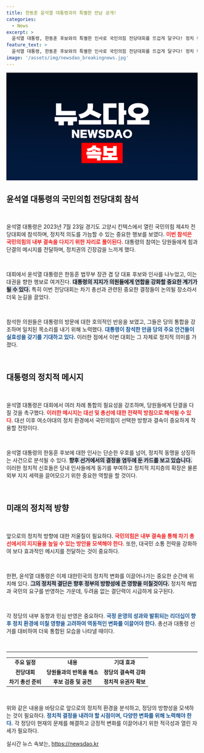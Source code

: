 ```yaml
---
title: 한동훈 윤석열 대통령과의 특별한 만남 공개!
categories:
  - News
excerpt: >
  윤석열 대통령, 한동훈 후보와의 특별한 인사로 국민의힘 전당대회를 뜨겁게 달구다! 정치 현장의 생생한 속보, 클릭해서 확인하세요!
feature_text: >
  윤석열 대통령, 한동훈 후보와의 특별한 인사로 국민의힘 전당대회를 뜨겁게 달구다! 정치 현장의 생생한 속보, 클릭해서 확인하세요!
image: '/assets/img/newsdao_breakingnews.jpg'
---
```


<p><img src="/assets/img/newsdao_breakingnews.jpg" alt="bookingtag 속보" /></p>

<h2 data-ke-size="size26">윤석열 대통령의 국민의힘 전당대회 참석</h2>

<p data-ke-size="size16">&nbsp;</p>

<p>윤석열 대통령은 2023년 7월 23일 경기도 고양시 킨텍스에서 열린 국민의힘 제4차 전당대회에 참석하며, 정치적 의도를 가늠할 수 있는 중요한 행보를 보였다. <b><span style="color: #ee2323;">이번 참석은 국민의힘의 내부 결속을 다지기 위한 자리로 풀이된다.</span></b> 대통령의 참여는 당원들에게 힘과 단결의 메시지를 전달하며, 정치권의 긴장감을 느끼게 했다. </p>

<p data-ke-size="size16">&nbsp;</p>

<p>대회에서 윤석열 대통령은 한동훈 법무부 장관 겸 당 대표 후보와 인사를 나누었고, 이는 대권을 향한 행보로 여겨진다. <b><span style="background-color: #21538527;">대통령의 지지가 의원들에게 연합을 강화할 중요한 계기가 될 수 있다.</span></b> 특히 이번 전당대회는 차기 총선과 관련된 중요한 결정들이 논의될 장소라서 더욱 눈길을 끌었다.</p>

<p data-ke-size="size16">&nbsp;</p>

<p>참석한 의원들은 대통령의 방문에 대한 호의적인 반응을 보였고, 그들은 당의 통합을 강조하며 일치된 목소리를 내기 위해 노력했다. <b><span style="color: #1a5490;">대통령이 참석한 만큼 당의 주요 안건들이 실효성을 갖기를 기대하고 있다.</span></b> 이러한 점에서 이번 대회는 그 자체로 정치적 의미를 가졌다.</p>

<p data-ke-size="size16">&nbsp;</p>

<h2 data-ke-size="size26">대통령의 정치적 메시지</h2>

<p data-ke-size="size16">&nbsp;</p>

<p>윤석열 대통령은 대회에서 여러 차례 통합의 필요성을 강조하며, 당원들에게 단결을 다질 것을 촉구했다. <b><span style="color: #ee2323;">이러한 메시지는 대선 및 총선에 대한 전략적 방침으로 해석될 수 있다.</span></b> 대선 이후 여소야대의 정치 환경에서 국민의힘이 선택한 방향과 결속이 중요하게 작용할 전망이다.</p>

<p data-ke-size="size16">&nbsp;</p>

<p>윤석열 대통령의 한동훈 후보에 대한 인사는 단순한 우호를 넘어, 정치적 동맹을 상징하는 사건으로 분석될 수 있다. <b><span style="background-color: #21538527;">향후 선거에서의 결정을 염두에 둔 카드를 보고 있습니다.</span></b> 이러한 정치적 신호들은 당내 인사들에게 동기를 부여하고 정치적 지지층의 확장은 물론 외부 지지 세력을 끌어모으기 위한 중요한 역할을 할 것이다.</p>

<p data-ke-size="size16">&nbsp;</p>

<h2 data-ke-size="size26">미래의 정치적 방향</h2>

<p data-ke-size="size16">&nbsp;</p>

<p>앞으로의 정치적 방향에 대한 저울질이 필요하다. <b><span style="color: #ee2323;">국민의힘은 내부 결속을 통해 차기 총선에서의 지지율을 높일 수 있는 방안을 모색해야 한다.</span></b> 또한, 대국민 소통 전략을 강화하여 보다 효과적인 메시지를 전달하는 것이 중요하다.</p>

<p data-ke-size="size16">&nbsp;</p>

<p>한편, 윤석열 대통령은 이제 대한민국의 정치적 변화를 이끌어나가는 중요한 순간에 위치해 있다. <b><span style="background-color: #21538527;">그의 정치적 결단은 향후 정부의 방향성에 큰 영향을 미칠것이다.</span></b> 정치적 해법과 국민의 요구를 반영하는 가운데, 두려움 없는 결단력이 시급하게 요구된다.</p>

<p data-ke-size="size16">&nbsp;</p>

<p>각 정당의 내부 동향과 민심 반영은 중요하다. <b><span style="color: #1a5490;">국정 운영의 성과와 발휘되는 리더십이 향후 정치 환경에 미칠 영향을 고려하여 역동적인 변화를 이끌어야 한다.</span></b> 총선과 대통령 선거를 대비하여 더욱 통합된 모습을 나타낼 때이다.</p>

<p data-ke-size="size16">&nbsp;</p>

<hr />

<table style="width: 100%; border-collapse: collapse;">
  <tbody>
    <tr>
      <td style="text-align: center; height: 17px;"><b>주요 일정</b></td>
      <td style="text-align: center; height: 17px;"><b>내용</b></td>
      <td style="text-align: center; height: 17px;"><b>기대 효과</b></td>
    </tr>
    <tr>
      <td style="text-align: center; height: 17px;"><b>전당대회</b></td>
      <td style="text-align: center; height: 17px;"><b>당원들과의 반목을 해소</b></td>
      <td style="text-align: center; height: 17px;"><b>정당의 결속력 강화</b></td>
    </tr>
    <tr>
      <td style="text-align: center; height: 17px;"><b>차기 총선 준비</b></td>
      <td style="text-align: center; height: 17px;"><b>후보 검증 및 공천</b></td>
      <td style="text-align: center; height: 17px;"><b>정치적 유권자 확보</b></td>
    </tr>
  </tbody>
</table>

<p data-ke-size="size16">&nbsp;</p> 

<p>위와 같은 내용을 바탕으로 앞으로의 정치적 환경을 분석하고, 정당의 방향성을 모색하는 것이 필요하다. <b><span style="color: #1a5490;">정치적 결정을 내려야 할 시점이며, 다양한 변화를 위해 노력해야 한다.</span></b> 각 정당이 현재의 문제를 해결하고 긍정적 변화를 이끌어내기 위한 적극성과 열린 자세가 필요하다.</p>
실시간 뉴스 속보는, <a href="https://newsdao.kr" rel="dofollow">https://newsdao.kr</a>


